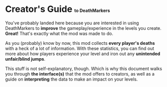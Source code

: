 <!DOCTYPE html>
<html><head>
  <title>DeathMarkers Creator Guide</title>
  <link rel="stylesheet" href="/style.css">
</head><body>
<main>

# Creator's Guide <span style="font-size:50%">to DeathMarkers</span>
<!-- TODO: Header image (also in about.md and README prob) -->
<!-- TODO: favicon.ico -->
You've probably landed here because you are interested in using DeathMarkers to **improve** the gameplay/experience in the levels you create. **Great!** That's exactly what the mod was made to do.

As you (probably) know by now, this mod collects **every player's deaths** with a heck of a lot of information. With these statistics, you can find out more about how players experience your level and iron out any **unintended unfair/blind jumps**.

This stuff is not self-explanatory, though. Which is why this document walks you through **the interface(s)** that the mod offers to creators, as well as a guide on **interpreting** the data to make an impact on your levels.

</main>
</body></html>